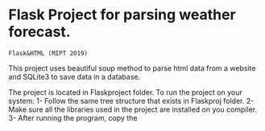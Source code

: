 # Flask Project for parsing weather forecast.
```Flask&HTML (MIPT 2019)```

This project uses beautiful soup method to parse html data from a website and SQLite3 to save data in a database.

The project is located in Flaskproject folder.
To run the project on your system:
1- Follow the same tree structure that exists in Flaskproj folder.
2- Make sure all the libraries used in the project are installed on you compiler.
3- After running the program, copy the 
